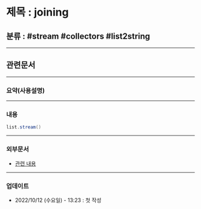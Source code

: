 # 제목 : joining

## 분류 : #stream #collectors #list2string

---
## 관련문서

----
### 요약(사용설명)

---
### 내용
```Java
list.stream()
```

----
### 외부문서
- [관련 내용](https://bactoria.tistory.com/74)

----
### 업데이트
-  2022/10/12 (수요일) - 13:23 : 첫 작성
